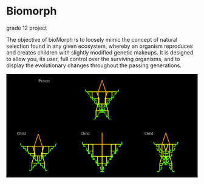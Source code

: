 # Biomorph
grade 12 project

The objective of bioMorph is to loosely mimic the concept of natural selection found in any given ecosystem, whereby an organism reproduces and creates children with slightly modified genetic makeups. It is designed to allow you, its user, full control over the surviving organisms, and to display the evolutionary changes throughout the passing generations.

![sample image](sample.png)
